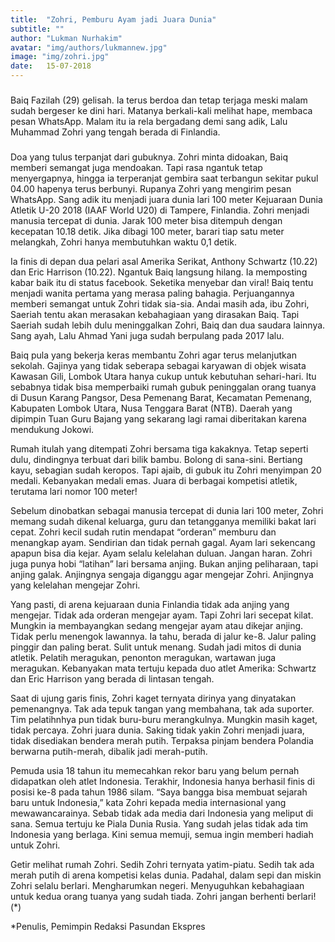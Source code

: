 ```yaml
---
title:  "Zohri, Pemburu Ayam jadi Juara Dunia"
subtitle: ""
author: "Lukman Nurhakim"
avatar: "img/authors/lukmannew.jpg"
image: "img/zohri.jpg"
date:   15-07-2018
---
```


###
Baiq Fazilah (29) gelisah. Ia terus berdoa dan tetap terjaga meski malam sudah bergeser ke dini hari. Matanya berkali-kali melihat hape, membaca pesan WhatsApp. Malam itu ia rela bergadang demi sang adik, Lalu Muhammad Zohri yang tengah berada di Finlandia. 


### 
Doa yang tulus terpanjat dari gubuknya. Zohri minta didoakan, Baiq memberi semangat juga mendoakan. Tapi rasa ngantuk tetap menyergapnya, hingga ia terperanjat gembira saat terbangun sekitar pukul 04.00 hapenya terus berbunyi. 
Rupanya Zohri yang mengirim pesan WhatsApp. Sang adik itu menjadi juara dunia lari 100 meter Kejuaraan Dunia Atletik U-20 2018 (IAAF World U20) di Tampere, Finlandia. Zohri menjadi manusia tercepat di dunia. Jarak 100 meter bisa ditempuh dengan kecepatan 10.18 detik. Jika dibagi 100 meter, barari tiap satu meter melangkah, Zohri hanya membutuhkan waktu 0,1 detik. 


Ia finis di depan dua pelari asal Amerika Serikat, Anthony Schwartz (10.22) dan Eric Harrison (10.22).
Ngantuk Baiq langsung hilang. Ia memposting kabar baik itu di status facebook. Seketika menyebar dan viral!
Baiq tentu menjadi wanita pertama yang merasa paling bahagia. Perjuangannya memberi semangat untuk Zohri tidak sia-sia. Andai masih ada, ibu Zohri, Saeriah tentu akan merasakan kebahagiaan yang dirasakan Baiq. Tapi Saeriah sudah lebih dulu meninggalkan Zohri, Baiq dan dua saudara lainnya. Sang ayah, Lalu Ahmad Yani juga sudah berpulang pada 2017 lalu.


Baiq pula yang bekerja keras membantu Zohri agar terus melanjutkan sekolah. Gajinya yang tidak seberapa sebagai karyawan di objek wisata Kawasan Gili, Lombok Utara hanya cukup untuk kebutuhan sehari-hari. Itu sebabnya tidak bisa memperbaiki rumah gubuk peninggalan orang tuanya di Dusun Karang Pangsor, Desa Pemenang Barat, Kecamatan Pemenang, Kabupaten Lombok Utara, Nusa Tenggara Barat (NTB). Daerah yang dipimpin Tuan Guru Bajang yang sekarang lagi ramai diberitakan karena mendukung Jokowi.


Rumah itulah yang ditempati Zohri bersama tiga kakaknya. Tetap seperti dulu, dindingnya terbuat dari bilik bambu. Bolong di sana-sini. Bertiang kayu, sebagian sudah keropos. Tapi ajaib, di gubuk itu Zohri menyimpan 20 medali. Kebanyakan medali emas. Juara di berbagai kompetisi atletik, terutama lari nomor 100 meter!


Sebelum dinobatkan sebagai manusia tercepat di dunia lari 100 meter, Zohri memang sudah dikenal keluarga, guru dan tetangganya memiliki bakat lari cepat. Zohri kecil sudah rutin mendapat “orderan” memburu dan menangkap ayam. Sendirian dan tidak pernah gagal. Ayam lari sekencang apapun bisa dia kejar. Ayam selalu kelelahan duluan.
Jangan haran. Zohri juga punya hobi “latihan” lari bersama anjing. Bukan anjing peliharaan, tapi anjing galak. Anjingnya sengaja diganggu agar mengejar Zohri. Anjingnya yang kelelahan mengejar Zohri.


Yang pasti, di arena kejuaraan dunia Finlandia tidak ada anjing yang mengejar. Tidak ada orderan mengejar ayam. Tapi Zohri lari secepat kilat. Mungkin ia membayangkan sedang mengejar ayam atau dikejar anjing. Tidak perlu menengok lawannya. Ia tahu, berada di jalur ke-8. Jalur paling pinggir dan paling berat. Sulit untuk menang. Sudah jadi mitos di dunia atletik. 
Pelatih meragukan, penonton meragukan, wartawan juga meragukan. Kebanyakan mata tertuju kepada duo atlet Amerika: Schwartz dan Eric Harrison yang berada di lintasan tengah.

Saat di ujung garis finis, Zohri kaget ternyata dirinya yang dinyatakan pemenangnya. Tak ada tepuk tangan yang membahana, tak ada suporter. Tim pelatihnhya pun tidak buru-buru merangkulnya. Mungkin masih kaget, tidak percaya. Zohri juara dunia. Saking tidak yakin Zohri menjadi juara, tidak disediakan bendera merah putih. Terpaksa pinjam bendera Polandia berwarna putih-merah, dibalik jadi merah-putih. 


Pemuda usia 18 tahun itu memecahkan rekor baru yang belum pernah didapatkan oleh atlet Indonesia. Terakhir, Indonesia hanya berhasil finis di posisi ke-8 pada tahun 1986 silam.
“Saya bangga bisa membuat sejarah baru untuk Indonesia,” kata Zohri kepada media internasional yang mewawancarainya. Sebab tidak ada media dari Indonesia yang meliput di sana. Semua tertuju ke Piala Dunia Rusia. Yang sudah jelas tidak ada tim Indonesia yang berlaga.
Kini semua memuji, semua ingin memberi hadiah untuk Zohri.

Getir melihat rumah Zohri. Sedih Zohri ternyata yatim-piatu. Sedih tak ada merah putih di arena kompetisi kelas dunia. Padahal, dalam sepi dan miskin Zohri selalu berlari. Mengharumkan negeri. Menyuguhkan kebahagiaan untuk kedua orang tuanya yang sudah tiada. Zohri jangan berhenti berlari!(*)


*Penulis, Pemimpin Redaksi Pasundan Ekspres
